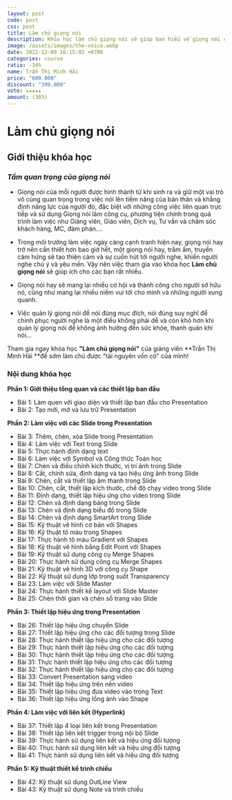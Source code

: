 ```yaml
---
layout: post
code: post
css: post
title: Làm chủ giọng nói
description: Khóa học làm chủ giọng nói sẽ giúp bạn hiểu về giọng nói của mình, làm chủ giọng nói để có giọng nói hay truyền cảm hứng tạo thiện cảm thu hút người nghe
image: /assets/images/the-voice.webp
date: 2022-12-09 16:15:02 +0700
categories: course
ratio: -34%
name: Trần Thị Minh Hải
price: "600.000"
discount: "399.000"
vote: ★★★★★
amount: (303)
---
```


# **Làm chủ giọng nói**

## Giới thiệu khóa học

### *Tầm quan trọng của giọng nói*

- Giọng nói của mỗi người được hình thành từ khi sinh ra và giữ một vai trò vô cùng quan trọng trong việc nói lên tiềm năng của bản thân và khẳng định năng lực của người đó, đặc biệt với những công việc liên quan trực tiếp và sử dụng Giọng nói làm công cụ, phương tiện chính trong quá trình làm việc như Giảng viên, Giáo viên, Dịch vụ, Tư vấn và chăm sóc khách hàng, MC, đàm phán....

- Trong môi trường làm việc ngày càng cạnh tranh hiện nay, giọng nói hay trở nên cần thiết hơn bao giờ hết, một giọng nói hay, trầm ấm, truyền cảm hứng sẽ tạo thiện cảm và sự cuốn hút tới người nghe, khiến người nghe chú ý và yêu mến. Vậy nên việc tham gia vào khóa học **Làm chủ giọng nói** sẽ giúp ích cho các bạn rất nhiều. 

- Giọng nói hay sẽ mang lại nhiều cơ hội và thành công cho người sở hữu nó, cũng như mang lại nhiều niềm vui tới cho mình và những người xung quanh.

- Việc quản lý giọng nói để nói đúng mục đích, nói đúng suy nghĩ để chinh phục người nghe là một điều không phải dễ và còn khó hơn khi quản lý giọng nói để không ảnh hưởng đến sức khỏe, thanh quản khi nói...

Tham gia ngay khóa học **"Làm chủ giọng nói"** của giảng viên **Trần Thị Minh Hải **để sớm làm chủ được "tài nguyên vốn có" của mình!

### Nội dung khóa học

**Phần 1: Giới thiệu tổng quan và các thiết lập ban đầu**
- Bài 1: Làm quen với giao diện và thiết lập ban đầu cho Presentation
- Bài 2: Tạo mới, mở và lưu trữ Presentation

**Phần 2: Làm việc với các Slide trong Presentation**
- Bài 3: Thêm, chèn, xóa Slide trong Presentation
- Bài 4: Làm việc với Text trong Slide
- Bài 5: Thực hành định dạng text
- Bài 6: Làm việc với Symbol và Công thức Toán học
- Bài 7: Chèn và điều chỉnh kích thước, vị trí ảnh trong Slide
- Bài 8: Cắt, chỉnh sửa, định dạng và tạo hiệu ứng ảnh trong Slide
- Bài 9: Chèn, cắt và thiết lập âm thanh trong Slide
- Bài 10: Chèn, cắt, thiết lập kích thước, chế độ chạy video trong Slide
- Bài 11: Định dạng, thiết lập hiệu ứng cho video trong Slide
- Bài 12: Chèn và định dạng bảng trong Slide
- Bài 13: Chèn và định dạng biểu đồ trong Slide
- Bài 14: Chèn và định dạng SmartArt trong Slide
- Bài 15: Kỹ thuật vẽ hình cơ bản với Shapes
- Bài 16: Kỹ thuật tô màu trong Shapes
- Bài 17: Thực hành tô màu Gradient với Shapes
- Bài 18: Kỹ thuật vẽ hình bằng Edit Point với Shapes
- Bài 19: Kỹ thuật sử dụng công cụ Merge Shapes
- Bài 20: Thực hành sử dụng công cụ Merge Shapes
- Bài 21: Kỹ thuật vẽ hình 3D với công cụ Shape
- Bài 22: Kỹ thuật sử dụng lớp trong suốt Transparency
- Bài 23: Làm việc với Slide Master
- Bài 24: Thực hành thiết kế layout với Slide Master
- Bài 25: Chèn thời gian và chèn số trang vào Slide

**Phần 3: Thiết lập hiệu ứng trong Presentation**
- Bài 26: Thiết lập hiệu ứng chuyển Slide
- Bài 27: Thiết lập hiệu ứng cho các đối tượng trong Slide
- Bài 28: Thực hành thiết lập hiệu ứng cho các đối tượng 
- Bài 29: Thực hành thiết lập hiệu ứng cho các đối tượng 
- Bài 30: Thực hành thiết lập hiệu ứng cho các đối tượng 
- Bài 31: Thực hành thiết lập hiệu ứng cho các đối tượng 
- Bài 32: Thực hành thiết lập hiệu ứng cho các đối tượng 
- Bài 33: Convert Presentation sang video
- Bài 34: Thiết lập hiệu ứng trên nền video
- Bài 35: Thiết lập hiệu ứng đưa video vào trong Text
- Bài 36: Thiết lập hiệu ứng lồng ảnh vào Shape

**Phần 4: Làm việc với liên kết (Hyperlink)**
- Bài 37: Thiết lập 4 loại liên kết trong Presentation
- Bài 38: Thiết lập liên kết trigger trong nội bộ Slide
- Bài 39: Thực hành sử dụng liên kết và hiệu ứng đối tượng 
- Bài 40: Thực hành sử dụng liên kết và hiệu ứng đối tượng 
- Bài 41: Thực hành sử dụng liên kết và hiệu ứng đối tượng 

**Phần 5: Kỹ thuật thiết kế trình chiếu**
- Bài 42: Kỹ thuật sử dụng OutLine View
- Bài 43: Kỹ thuật sử dụng Note và trình chiếu
